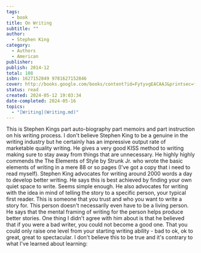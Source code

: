 ```yaml
---
tags:
  - book
title: On Writing
subtitle: ""
author:
  - Stephen King
category:
  - Authors
  - American
publisher: 
publish: 2014-12
total: 108
isbn: 1627152849 9781627152846
cover: http://books.google.com/books/content?id=FytyvgEACAAJ&printsec=frontcover&img=1&zoom=1&source=gbs_api
status: read
created: 2024-05-12 19:03:34
date-completed: 2024-05-16
topics:
  - "[Writing](Writing.md)"
---
```

This is Stephen Kings part auto-biography part memoirs and part instruction on his writing process. I don't believe Stephen King to be a genuine in the writing industry but he certainly has an impressive output rate of marketable quality writing. He gives a very good KISS method to writing making sure to stay away from things that are unnecessary. He highly highly commends the The Elements of Style by Strunk Jr. who wrote the basic elements of writing in a mere 88 or so pages (I've got a copy that i need to read myself). Stephen King advocates for writing around 2000 words a day to develop better writing. He says this is best achieved by finding your own quiet space to write. Seems simple enough. He also advocates for writing with the idea in mind of telling the story to a specific person, your typical first reader. This is someone that you trust and who you want to write a story for. This person doesn't necessarily even have to be a living person. He says that the mental framing of writing for the person helps produce better stories. One thing I didn't agree with him about is that he believed that if you were a bad writer, you could not become a good one. That you could only raise one level from your starting writing ability - bad to ok, ok to great, great to spectacular. I don't believe this to be true and it's contrary to what I've learned about learning: